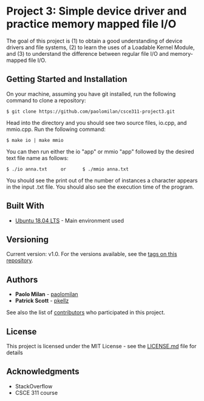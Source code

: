 # Project 3: Simple device driver and practice memory mapped file I/O

The goal of this project is (1) to obtain a good understanding of device drivers and file systems, (2) to learn the uses of a Loadable Kernel Module, and (3) to understand the difference between regular file I/O and memory-mapped file I/O.

## Getting Started and Installation

On your machine, assuming you have git installed, run the following command to
clone a repository:

    $ git clone https://github.com/paolomilan/csce311-project3.git
Head into the directory and you should see two source files, io.cpp, and mmio.cpp.
Run the following command:

    $ make io | make mmio
You can then run either the io "app" or mmio "app" followed by the desired text file
name as follows: 

    $ ./io anna.txt     or      $ ./mmio anna.txt
    
You should see the print out of the number of instances a character appears in the
input .txt file. You should also see the execution time of the program.

## Built With

* [Ubuntu 18.04 LTS](https://www.ubuntu.com/download/desktop) - Main environment used

## Versioning

Current version: v1.0.
For the versions available, see the [tags on this repository](https://github.com/csce311-project1/tags). 

## Authors

* **Paolo Milan** - [paolomilan](https://github.com/paolomilan)
* **Patrick Scott**  - [pkellz](https://github.com/pkellz)


See also the list of [contributors](https://github.com/pkellz/csce311-project1/graphs/contributors) who participated in this project.

## License

This project is licensed under the MIT License - see the [LICENSE.md](https://github.com/paolomilan/csce311-project3/blob/master/LICENSE) file for details

## Acknowledgments

* StackOverflow
* CSCE 311 course

